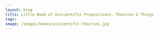 ```yaml
---
layout: blog
title: Little Book of Unscientific Propositions, Theories & Things
tags: 
image: /images/books/unscientific-theories.jpg
---
```

